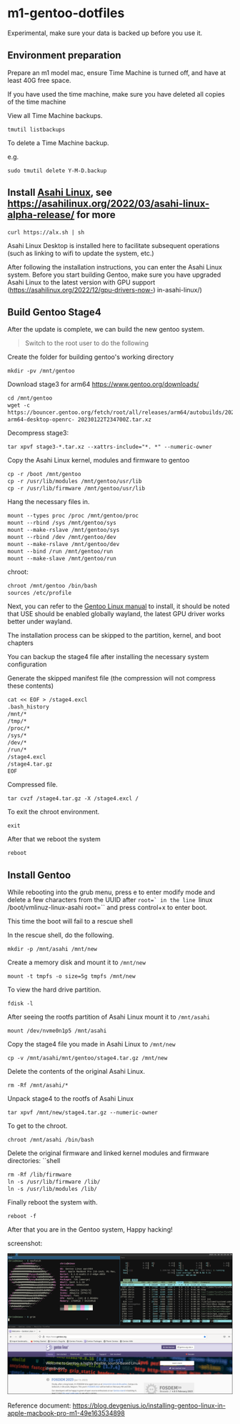 # m1-gentoo-dotfiles


Experimental, make sure your data is backed up before you use it.



## Environment preparation

Prepare an m1 model mac, ensure Time Machine is turned off, and have at least 40G free space.

If you have used the time machine, make sure you have deleted all copies of the time machine

View all Time Machine backups.

```shell
tmutil listbackups
```

To delete a Time Machine backup.

e.g.

```shell
sudo tmutil delete Y-M-D.backup
```


## Install [Asahi Linux](https://asahilinux.org/), see https://asahilinux.org/2022/03/asahi-linux-alpha-release/ for more


```shell
curl https://alx.sh | sh
```

Asahi Linux Desktop is installed here to facilitate subsequent operations (such as linking to wifi to update the system, etc.)


After following the installation instructions, you can enter the Asahi Linux system. Before you start building Gentoo, make sure you have upgraded Asahi Linux to the latest version with GPU support (https://asahilinux.org/2022/12/gpu-drivers-now-) in-asahi-linux/)


## Build Gentoo Stage4 

After the update is complete, we can build the new gentoo system.

> Switch to the root user to do the following


Create the folder for building gentoo's working directory
```shell
mkdir -pv /mnt/gentoo
```

Download stage3 for arm64 https://www.gentoo.org/downloads/
```shell
cd /mnt/gentoo
wget -c https://bouncer.gentoo.org/fetch/root/all/releases/arm64/autobuilds/20230122T234700Z/stage3-arm64-desktop-openrc- 20230122T234700Z.tar.xz
```

Decompress stage3:
```shell
tar xpvf stage3-*.tar.xz --xattrs-include="*. *" --numeric-owner
```

Copy the Asahi Linux kernel, modules and firmware to gentoo

```shell
cp -r /boot /mnt/gentoo
cp -r /usr/lib/modules /mnt/gentoo/usr/lib
cp -r /usr/lib/firmware /mnt/gentoo/usr/lib
```

Hang the necessary files in.

```shell
mount --types proc /proc /mnt/gentoo/proc
mount --rbind /sys /mnt/gentoo/sys
mount --make-rslave /mnt/gentoo/sys
mount --rbind /dev /mnt/gentoo/dev
mount --make-rslave /mnt/gentoo/dev
mount --bind /run /mnt/gentoo/run
mount --make-slave /mnt/gentoo/run
```
chroot:

```shell
chroot /mnt/gentoo /bin/bash
sources /etc/profile
```

Next, you can refer to the [Gentoo Linux manual](https://wiki.gentoo.org/wiki/Handbook:AMD64) to install, it should be noted that USE should be enabled globally wayland, the latest GPU driver works better under wayland.

The installation process can be skipped to the partition, kernel, and boot chapters

You can backup the stage4 file after installing the necessary system configuration

Generate the skipped manifest file (the compression will not compress these contents)
```shell
cat << EOF > /stage4.excl
.bash_history
/mnt/*
/tmp/*
/proc/*
/sys/*
/dev/*
/run/*
/stage4.excl
/stage4.tar.gz
EOF
```
Compressed file.
```shell
tar cvzf /stage4.tar.gz -X /stage4.excl /
```

To exit the chroot environment.
```shell
exit
```

After that we reboot the system

```shell
reboot
```

## Install Gentoo

While rebooting into the grub menu, press e to enter modify mode and delete a few characters from the UUID after ``root=` in the line ``linux /boot/vmlinuz-linux-asahi root=`` and press control+x to enter boot.

This time the boot will fail to a rescue shell

In the rescue shell, do the following.


```shell
mkdir -p /mnt/asahi /mnt/new
```

Create a memory disk and mount it to `/mnt/new`

```shell
mount -t tmpfs -o size=5g tmpfs /mnt/new
```

To view the hard drive partition.

```shell
fdisk -l
```

After seeing the rootfs partition of Asahi Linux mount it to `/mnt/asahi`

```shell
mount /dev/nvme0n1p5 /mnt/asahi
```
Copy the stage4 file you made in Asahi Linux to `/mnt/new`

```shell
cp -v /mnt/asahi/mnt/gentoo/stage4.tar.gz /mnt/new
```

Delete the contents of the original Asahi Linux.

```shell
rm -Rf /mnt/asahi/*
```

Unpack stage4 to the rootfs of Asahi Linux

```shell
tar xpvf /mnt/new/stage4.tar.gz --numeric-owner
```

To get to the chroot.
```shell
chroot /mnt/asahi /bin/bash
```

Delete the original firmware and linked kernel modules and firmware directories: ``shell
```shell
rm -Rf /lib/firmware
ln -s /usr/lib/firmware /lib/
ln -s /usr/lib/modules /lib/
```

Finally reboot the system with.

```shell
reboot -f
```

After that you are in the Gentoo system, Happy hacking!

screenshot:

![](./assest/gentoo-sway.png)


Reference document: https://blog.devgenius.io/installing-gentoo-linux-in-apple-macbook-pro-m1-49e163534898
